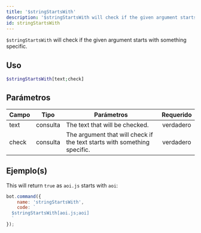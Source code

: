 ```yaml
---
title: '$stringStartsWith'
description: '$stringStartsWith will check if the given argument starts with something specific.'
id: stringStartsWith
---
```


`$stringStartsWith` will check if the given argument starts with something specific.

## Uso

```php
$stringStartsWith[text;check]
```

## Parámetros

| Campo | Tipo     | Parámetros                                                               | Requerido |
| ----- | -------- | ------------------------------------------------------------------------ |:---------:|
| text  | consulta | The text that will be checked.                                           | verdadero |
| check | consulta | The argument that will check if the text starts with something specific. | verdadero |

## Ejemplo(s)

This will return `true` as `aoi.js` starts with `aoi`:

```javascript
bot.command({
    name: 'stringStartsWith',
    code: `
  $stringStartsWith[aoi.js;aoi]
  `
});
```